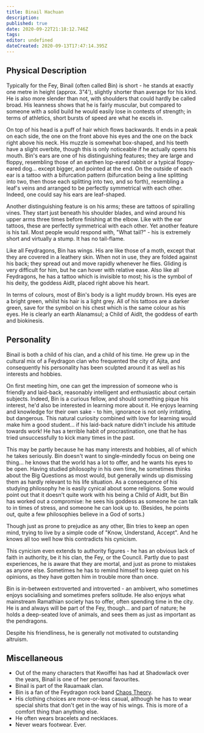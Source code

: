 ```yaml
---
title: Binail Hachuan
description: 
published: true
date: 2020-09-22T21:18:12.746Z
tags: 
editor: undefined
dateCreated: 2020-09-13T17:47:14.395Z
---
```


Physical Description
--------------------

Typically for the Fey, Binail (often called Bin) is short - he stands at exactly one metre in height (approx. 3"4'), slightly shorter than average for his kind. He is also more slender than not, with shoulders that could hardly be called broad. His leanness shows that he is fairly muscular, but compared to someone with a solid build he would easily lose in contests of strength; in terms of athletics, short bursts of speed are what he excels in.

On top of his head is a puff of hair which flows backwards. It ends in a peak on each side, the one on the front above his eyes and the one on the back right above his neck. His muzzle is somewhat box-shaped, and his teeth have a slight overbite, though this is only noticeable if he actually opens his mouth. Bin's ears are one of his distinguishing features; they are large and floppy, resembling those of an earthen lop-eared rabbit or a typical floppy-eared dog... except bigger, and pointed at the end. On the outside of each ear is a tattoo with a bifurcation pattern (bifurcation being a line splitting into two, then those each splitting into two, and so forth), resembling a leaf's veins and arranged to be perfectly symmetrical with each other. Indeed, one could say his ears are leaf-shaped.

Another distinguishing feature is on his arms; these are tattoos of spiralling vines. They start just beneath his shoulder blades, and wind around his upper arms three times before finishing at the elbow. Like with the ear tattoos, these are perfectly symmetrical with each other. Yet another feature is his tail. Most people would respond with, "What tail?" - his is extremely short and virtually a stump. It has no tail-flame.

Like all Feydragons, Bin has wings. His are like those of a moth, except that they are covered in a leathery skin. When not in use, they are folded against his back; they spread out and move rapidly whenever he flies. Gliding is very difficult for him, but he can hover with relative ease. Also like all Feydragons, he has a tattoo which is invisible to most; his is the symbol of his deity, the goddess Aidlt, placed right above his heart.

In terms of colours, most of Bin's body is a light muddy brown. His eyes are a bright green, whilst his hair is a light grey. All of his tattoos are a darker green, save for the symbol on his chest which is the same colour as his eyes. He is clearly an earth Alanamsul; a Child of Aidlt, the goddess of earth and biokinesis.

Personality
-----------

Binail is both a child of his clan, and a child of his time. He grew up in the cultural mix of a Feydragon clan who frequented the city of Ajita, and consequently his personality has been sculpted around it as well as his interests and hobbies.

On first meeting him, one can get the impression of someone who is friendly and laid-back, reasonably intelligent and enthusiastic about certain subjects. Indeed, Bin is a curious fellow, and should something pique his interest, he'd also be interested in learning more about it. He enjoys learning and knowledge for their own sake - to him, ignorance is not only irritating, but dangerous. This natural curiosity combined with love for learning would make him a good student... if his laid-back nature didn't include his attitude towards work! He has a terrible habit of procrastination, one that he has tried unsuccessfully to kick many times in the past.

This may be partly because he has many interests and hobbies, all of which he takes seriously. Bin doesn't want to single-mindedly focus on being one thing... he knows that the world has a lot to offer, and he wants his eyes to be open. Having studied philosophy in his own time, he sometimes thinks about the Big Questions as most would, but generally winds up dismissing them as hardly relevant to his life situation. As a consequence of his studying philosophy he is easily cynical about some religions. Some would point out that it doesn't quite work with his being a Child of Aidlt, but Bin has worked out a compromise: he sees his goddess as someone he can talk to in times of stress, and someone he can look up to. (Besides, he points out, quite a few philosophies believe in a God of sorts.)

Though just as prone to prejudice as any other, Bin tries to keep an open mind, trying to live by a simple code of "Know, Understand, Accept". And he knows all too well how this contradicts his cynicism.

This cynicism even extends to authority figures - he has an obvious lack of faith in authority, be it his clan, the Fey, or the Council. Partly due to past experiences, he is aware that they are mortal, and just as prone to mistakes as anyone else. Sometimes he has to remind himself to keep quiet on his opinions, as they have gotten him in trouble more than once.

Bin is in-between extroverted and introverted - an ambivert, who sometimes enjoys socialising and sometimes prefers solitude. He also enjoys what mainstream Ramathian society has to offer, often spending time in the city. He is and always will be part of the Fey, though... and part of nature; he holds a deep-seated love of animals, and sees them as just as important as the pendragons.

Despite his friendliness, he is generally not motivated to outstanding altruism.

Miscellaneous
-------------

-   Out of the many characters that Kwoiffei has had at Shadowlack over the years, Binail is one of her personal favourites.
-   Binail is part of the Rauamaak clan.
-   Bin is a fan of the Feydragon rock band [Chaos Theory](/entertainment/chaos_theory "wikilink").
-   His clothing choices are more-or-less casual, although he has to wear special shirts that don't get in the way of his wings. This is more of a comfort thing than anything else.
-   He often wears bracelets and necklaces.
-   Never wears footwear. Ever.
